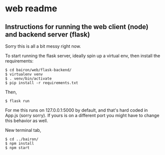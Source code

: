 # web readme
## Instructions for running the web client (node) and backend server (flask)

Sorry this is all a bit messy right now.

To start running the flask server, ideally spin up a virtual env, then install
the requirements:

```
$ cd bairon/web/flask-backend/
$ virtualenv venv
$ . venv/bin/activate
$ pip install -r requirements.txt
```

Then,

```
$ flask run
```

For me this runs on 127.0.0.1:5000 by default, and that's hard coded in App.js
(sorry sorry). If yours is on a different port you might have to change this
behavior as well.

New terminal tab,

```
$ cd ../bairon/
$ npm install
$ npm start
```
